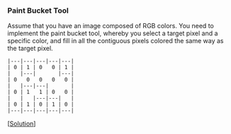 ### Paint Bucket Tool

Assume that you have an image composed of RGB colors. You need to implement the paint bucket tool, whereby you select a target pixel and a specific color, and fill in all the contiguous pixels colored the same way as the target pixel.

```
|---|---|---|---|---|
| 0 | 1 | 0   0 | 1 |
|   |---|       |---|
| 0   0   0   0   0 |
|   |---|---|       |
| 0 | 1   1 | 0   0 |
|   |   |---|---|   |
| 0 | 1 | 0 | 1 | 0 |
|---|---|---|---|---|
```

\[[Solution](solution.cpp)\]
